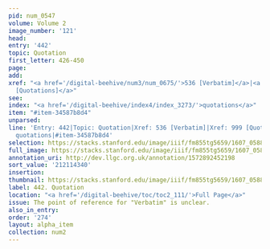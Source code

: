 ```yaml
---
pid: num_0547
volume: Volume 2
image_number: '121'
head:
entry: '442'
topic: Quotation
first_letter: 426-450
page:
add:
xref: "<a href='/digital-beehive/num3/num_0675/'>536 [Verbatim]</a>|<a href='/digital-beehive/num4/num_1332/'>999
  [Quotations]</a>"
see:
index: "<a href='/digital-beehive/index4/index_3273/'>quotations</a>"
item: "#item-34587b8d4"
unparsed:
line: 'Entry: 442|Topic: Quotation|Xref: 536 [Verbatim]|Xref: 999 [Quotations]|Index:
  quotations|#item-34587b8d4'
selection: https://stacks.stanford.edu/image/iiif/fm855tg5659/1607_0588/358,4340,2965,689/full/0/default.jpg
full_image: https://stacks.stanford.edu/image/iiif/fm855tg5659/1607_0588/full/full/0/default.jpg
annotation_uri: http://dev.llgc.org.uk/annotation/1572892452198
sort_value: '212114340'
insertion:
thumbnail: https://stacks.stanford.edu/image/iiif/fm855tg5659/1607_0588/358,4340,600,180/250,/0/default.jpg
label: 442. Quotation
location: "<a href='/digital-beehive/toc/toc2_111/'>Full Page</a>"
issue: The point of reference for "Verbatim" is unclear.
also_in_entry:
order: '274'
layout: alpha_item
collection: num2
---
```

